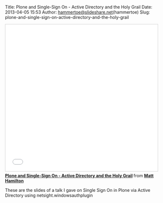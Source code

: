 Title: Plone and Single-Sign On - Active Directory and the Holy Grail
Date: 2013-04-05 15:53
Author: hammertoe@slideshare.net(hammertoe)
Slug: plone-and-single-sign-on-active-directory-and-the-holy-grail

<iframe src="//www.slideshare.net/slideshow/embed_code/key/eI4Nyoq3LWQhNU" width="595" height="485" frameborder="0" marginwidth="0" marginheight="0" scrolling="no" style="border:1px solid #CCC; border-width:1px; margin-bottom:5px; max-width: 100%;" allowfullscreen> </iframe> <div style="margin-bottom:5px"> <strong> <a href="//www.slideshare.net/hammertoe/plone-and-singlesign-on-active-directory-and-the-holy-grail" title="Plone and Single-Sign On - Active Directory and the Holy Grail" target="_blank">Plone and Single-Sign On - Active Directory and the Holy Grail</a> </strong> from <strong><a href="//www.slideshare.net/hammertoe" target="_blank">Matt Hamilton</a></strong> </div>

These are the slides of a talk I gave on Single Sign On in Plone via
Active Directory using netsight.windowsauthplugin

